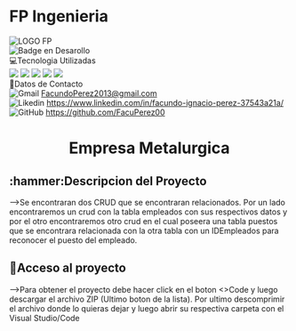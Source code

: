 # FP Ingenieria
![LOGO FP](https://github.com/FacuPerez00/PARCIAL1/assets/128317077/dc1886b8-b45b-4dde-809b-23b65815ad8a) <br>
![Badge en Desarollo](https://img.shields.io/badge/STATUS-EN%20DESAROLLO-green) <br>
💻Tecnologia Utilizadas <br>
![](https://img.shields.io/badge/C%23-239120?style=for-the-badge&logo=c-sharp&logoColor=white)
![](https://img.shields.io/badge/HTML5-E34F26?style=for-the-badge&logo=html5&logoColor=white)
![](https://img.shields.io/badge/CSS-239120?&style=for-the-badge&logo=css3&logoColor=white)
![](https://img.shields.io/badge/.NET-5C2D91?style=for-the-badge&logo=.net&logoColor=white)
![](https://img.shields.io/badge/JavaScript-F7DF1E?style=for-the-badge&logo=javascript&logoColor=black) <br>
📱Datos de Contacto <br>
![Gmail](https://img.shields.io/badge/Gmail-D14836?style=for-the-badge&logo=gmail&logoColor=white) FacundoPerez2013@gmail.com <br>
![Likedin](https://img.shields.io/badge/LinkedIn-0077B5?style=for-the-badge&logo=linkedin&logoColor=white) https://www.linkedin.com/in/facundo-ignacio-perez-37543a21a/ <br>
![GitHub](https://img.shields.io/badge/GitHub-100000?style=for-the-badge&logo=github&logoColor=white) https://github.com/FacuPerez00
<h1 align="center"> Empresa Metalurgica </h1>
<h2 align="left"> :hammer:Descripcion del Proyecto </h2>
-->Se encontraran dos CRUD que se encontraran relacionados. Por un lado encontraremos un crud con la tabla empleados con sus respectivos datos y por el otro encontraremos otro crud en el cual poseera una tabla puestos que se encontrara relacionada con la otra tabla con un IDEmpleados para reconocer el puesto del empleado. <br>
<h2 align="left"> 📂Acceso al proyecto </h2>
-->Para obtener el proyecto debe hacer click en el boton <>Code y luego descargar el archivo ZIP (Ultimo boton de la lista). Por ultimo descomprimir el archivo donde lo quieras dejar y luego abrir su respectiva carpeta con el Visual Studio/Code




	



